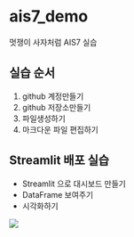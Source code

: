 # ais7_demo
멋쟁이 사자처럼 AIS7 실습

## 실습 순서
1. github 계정만들기
2. github 저장소만들기
3. 파일생성하기
4. 마크다운 파일 편집하기

## Streamlit 배포 실습
* Streamlit 으로 대시보드 만들기
* DataFrame 보여주기
* 시각화하기

<img src="https://item.kakaocdn.net/do/fd0050f12764b403e7863c2c03cd4d2d7154249a3890514a43687a85e6b6cc82">
